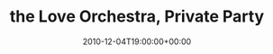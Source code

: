 ---
templateKey: event
guid: 0895aaf7-6eab-11ea-99c5-002590d1d1b0
date: 2010-12-04T19:00:00+00:00
eventTime: '7pm'
title: the Love Orchestra, Private Party
artist: the Love Orchestra
city: Ajax
venue: Private Party
group: Tim Shia
guests: Rich Underhill, Mark Cashion
---